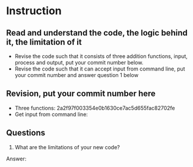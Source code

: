 ﻿# Instruction

## Read and understand the code, the logic behind it, the limitation of it
* Revise the code such that it consists of three addition functions, input, process and output, put your commit number below.
* Revise the code such that it can accept input from command line, put your commit number and answer question 1 below

## Revision, put your commit number here
* Three functions: 2a2f97f003354e0b1630ce7ac5d655fac82702fe
* Get input from command line:

## Questions
1. What are the limitations of your new code?

Answer: